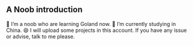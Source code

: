 ## A Noob introduction
🔭 I’m a noob who are learning Goland now.
🌱 I’m currently studying in China.
😄 I will upload some projects in this account.
    If you have any issue or advise, talk to me please.
